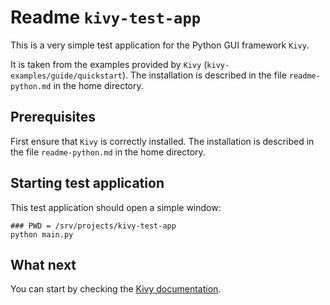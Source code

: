 # Readme `kivy-test-app`

This is a very simple test application for the Python GUI framework `Kivy`.

It is taken from the examples provided by `Kivy` (`kivy-examples/guide/quickstart`). The installation is described in the file `readme-python.md` in the home directory.

## Prerequisites

First ensure that `Kivy` is correctly installed. The installation is described in the file `readme-python.md` in the home directory.

## Starting test application

This test application should open a simple window:

```shell
### PWD = /srv/projects/kivy-test-app
python main.py
```

## What next

You can start by checking the [Kivy documentation](https://kivy.org/doc/stable).
